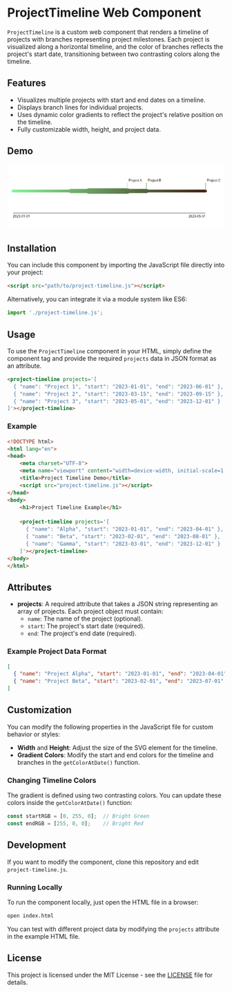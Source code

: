 # ProjectTimeline Web Component

`ProjectTimeline` is a custom web component that renders a timeline of projects with branches representing project milestones. Each project is visualized along a horizontal timeline, and the color of branches reflects the project's start date, transitioning between two contrasting colors along the timeline.

## Features

- Visualizes multiple projects with start and end dates on a timeline.
- Displays branch lines for individual projects.
- Uses dynamic color gradients to reflect the project's relative position on the timeline.
- Fully customizable width, height, and project data.

## Demo

![Project Timeline Demo](demo.PNG)

## Installation

You can include this component by importing the JavaScript file directly into your project:

```html
<script src="path/to/project-timeline.js"></script>
```

Alternatively, you can integrate it via a module system like ES6:

```javascript
import './project-timeline.js';
```

## Usage

To use the `ProjectTimeline` component in your HTML, simply define the component tag and provide the required `projects` data in JSON format as an attribute.

```html
<project-timeline projects='[
  { "name": "Project 1", "start": "2023-01-01", "end": "2023-06-01" },
  { "name": "Project 2", "start": "2023-03-15", "end": "2023-09-15" },
  { "name": "Project 3", "start": "2023-05-01", "end": "2023-12-01" }
]'></project-timeline>
```

### Example

```html
<!DOCTYPE html>
<html lang="en">
<head>
    <meta charset="UTF-8">
    <meta name="viewport" content="width=device-width, initial-scale=1.0">
    <title>Project Timeline Demo</title>
    <script src="project-timeline.js"></script>
</head>
<body>
    <h1>Project Timeline Example</h1>

    <project-timeline projects='[
      { "name": "Alpha", "start": "2023-01-01", "end": "2023-04-01" },
      { "name": "Beta", "start": "2023-02-01", "end": "2023-08-01" },
      { "name": "Gamma", "start": "2023-03-01", "end": "2023-12-01" }
    ]'></project-timeline>
</body>
</html>
```

## Attributes

- **projects**: A required attribute that takes a JSON string representing an array of projects. Each project object must contain:
  - `name`: The name of the project (optional).
  - `start`: The project's start date (required).
  - `end`: The project's end date (required).

### Example Project Data Format

```json
[
  { "name": "Project Alpha", "start": "2023-01-01", "end": "2023-04-01" },
  { "name": "Project Beta", "start": "2023-02-01", "end": "2023-07-01" }
]
```

## Customization

You can modify the following properties in the JavaScript file for custom behavior or styles:

- **Width** and **Height**: Adjust the size of the SVG element for the timeline.
- **Gradient Colors**: Modify the start and end colors for the timeline and branches in the `getColorAtDate()` function.

### Changing Timeline Colors

The gradient is defined using two contrasting colors. You can update these colors inside the `getColorAtDate()` function:

```javascript
const startRGB = [0, 255, 0];  // Bright Green
const endRGB = [255, 0, 0];    // Bright Red
```

## Development

If you want to modify the component, clone this repository and edit `project-timeline.js`.

### Running Locally

To run the component locally, just open the HTML file in a browser:

```bash
open index.html
```

You can test with different project data by modifying the `projects` attribute in the example HTML file.

## License

This project is licensed under the MIT License - see the [LICENSE](LICENSE) file for details.
